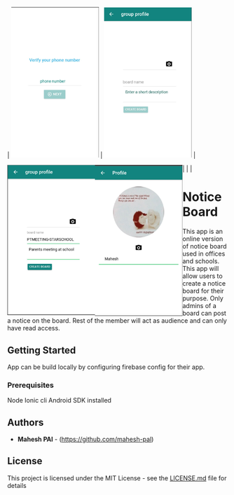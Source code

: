 




| <img src="https://raw.githubusercontent.com/mahesh-pal/NoticeBoard/master/screenshots/Screen%20Shot%202018-08-05%20at%206.02.25%20PM.png" width="200">  | <img src="https://github.com/mahesh-pal/NoticeBoard/blob/master/screenshots/Screen%20Shot%202018-08-05%20at%206.04.33%20PM.png" width="200" >  |

|<img src="https://raw.githubusercontent.com/mahesh-pal/NoticeBoard/master/screenshots/Screen%20Shot%202018-08-05%20at%206.05.42%20PM.png" width="200" style="float:left">  | 
<img src="https://raw.githubusercontent.com/mahesh-pal/NoticeBoard/master/screenshots/Screen%20Shot%202018-08-05%20at%206.07.27%20PM.png" width="200" style="float:left"> |







# Notice Board


This app is an online version of notice board used in offices and schools. This app will allow users to create a notice board for their purpose. Only admins of a board can post a notice on the board. Rest of the member will act as audience and can only have read access.

## Getting Started

App can be build locally by configuring firebase config for their app.

### Prerequisites

Node
Ionic cli
Android SDK installed

## Authors

* **Mahesh PAl** - (https://github.com/mahesh-pal)

## License

This project is licensed under the MIT License - see the [LICENSE.md](LICENSE.md) file for details
